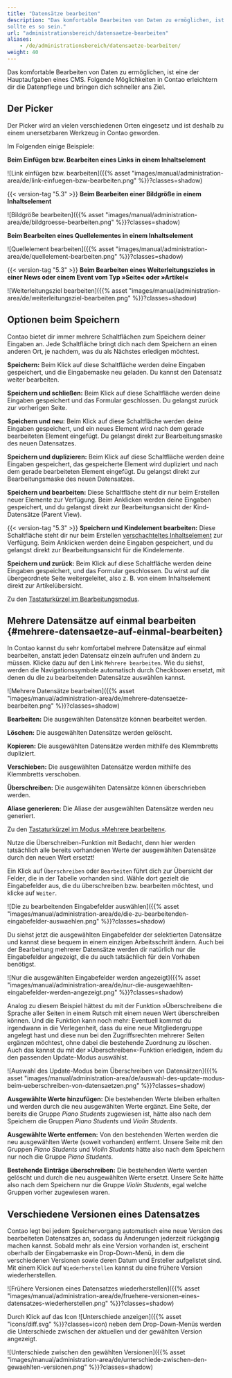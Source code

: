 ```yaml
---
title: "Datensätze bearbeiten"
description: "Das komfortable Bearbeiten von Daten zu ermöglichen, ist eine der Hauptaufgaben eines CMS – zumindest 
sollte es so sein."
url: "administrationsbereich/datensaetze-bearbeiten"
aliases:
    - /de/administrationsbereich/datensaetze-bearbeiten/
weight: 40
---
```


Das komfortable Bearbeiten von Daten zu ermöglichen, ist eine der Hauptaufgaben eines CMS. Folgende Möglichkeiten in 
Contao erleichtern dir die Datenpflege und bringen dich schneller ans Ziel.


## Der Picker

Der Picker wird an vielen verschiedenen Orten eingesetz und ist deshalb zu einem unersetzbaren Werkzeug in Contao 
geworden.

Im Folgenden einige Beispiele:

**Beim Einfügen bzw. Bearbeiten eines Links in einem Inhaltselement**

![Link einfügen bzw. bearbeiten]({{% asset "images/manual/administration-area/de/link-einfuegen-bzw-bearbeiten.png" %}}?classes=shadow)

{{< version-tag "5.3" >}} **Beim Bearbeiten einer Bildgröße in einem Inhaltselement**

![Bildgröße bearbeiten]({{% asset "images/manual/administration-area/de/bildgroesse-bearbeiten.png" %}}?classes=shadow)

**Beim Bearbeiten eines Quellelementes in einem Inhaltselement**

![Quellelement bearbeiten]({{% asset "images/manual/administration-area/de/quellelement-bearbeiten.png" %}}?classes=shadow)

{{< version-tag "5.3" >}} **Beim Bearbeiten eines Weiterleitungszieles in einer News oder einem Event vom Typ »Seite« 
oder »Artikel«**

![Weiterleitungsziel bearbeiten]({{% asset "images/manual/administration-area/de/weiterleitungsziel-bearbeiten.png" %}}?classes=shadow)


## Optionen beim Speichern

Contao bietet dir immer mehrere Schaltflächen zum Speichern deiner Eingaben an. Jede Schaltfläche bringt dich nach dem 
Speichern an einen anderen Ort, je nachdem, was du als Nächstes erledigen möchtest.

**Speichern:** Beim Klick auf diese Schaltfläche werden deine Eingaben gespeichert, und die Eingabemaske neu geladen. 
Du kannst den Datensatz weiter bearbeiten.

**Speichern und schließen:** Beim Klick auf diese Schaltfläche werden deine Eingaben gespeichert und das Formular 
geschlossen. Du gelangst zurück zur vorherigen Seite.

**Speichern und neu:** Beim Klick auf diese Schaltfläche werden deine Eingaben gespeichert, und ein neues Element wird 
nach dem gerade bearbeiteten Element eingefügt. Du gelangst direkt zur Bearbeitungsmaske des neuen Datensatzes.

**Speichern und duplizieren:** Beim Klick auf diese Schaltfläche werden deine Eingaben gespeichert, das 
gespeicherte Element wird dupliziert und nach dem gerade bearbeiteten Element eingefügt. Du gelangst direkt zur 
Bearbeitungsmaske des neuen Datensatzes.

**Speichern und bearbeiten:** Diese Schaltfläche steht dir nur beim Erstellen neuer Elemente zur Verfügung. Beim 
Anklicken werden deine Eingaben gespeichert, und du gelangst direkt zur Bearbeitungsansicht der Kind-Datensätze 
(Parent View).

{{< version-tag "5.3" >}} **Speichern und Kindelement bearbeiten:** Diese Schaltfläche steht dir nur beim Erstellen
[verschachteltes Inhaltselement](/de/artikelverwaltung/inhaltselemente/#verschachtelte-inhaltselemente) zur Verfügung. 
Beim Anklicken werden deine Eingaben gespeichert, und du gelangst direkt zur Bearbeitungsansicht für die Kindelemente.

**Speichern und zurück:** Beim Klick auf diese Schaltfläche werden deine Eingaben gespeichert, und das Formular 
geschlossen. Du wirst auf die übergeordnete Seite weitergeleitet, also z. B. von einem Inhaltselement direkt zur 
Artikelübersicht.

Zu den [Tastaturkürzel im Bearbeitungsmodus](../backend-tastaturkuerzel/#tastaturkuerzel-im-bearbeitungsmodus).


## Mehrere Datensätze auf einmal bearbeiten {#mehrere-datensaetze-auf-einmal-bearbeiten}

In Contao kannst du sehr komfortabel mehrere Datensätze auf einmal bearbeiten, anstatt jeden Datensatz einzeln aufrufen 
und ändern zu müssen. Klicke dazu auf den Link `Mehrere bearbeiten`. Wie du siehst, werden die Navigationssymbole
automatisch durch Checkboxen ersetzt, mit denen du die zu bearbeitenden Datensätze auswählen kannst.

![Mehrere Datensätze bearbeiten]({{% asset "images/manual/administration-area/de/mehrere-datensaetze-bearbeiten.png" %}}?classes=shadow)

**Bearbeiten:** Die ausgewählten Datensätze können bearbeitet werden.

**Löschen:** Die ausgewählten Datensätze werden gelöscht.

**Kopieren:** Die ausgewählten Datensätze werden mithilfe des Klemmbretts dupliziert.

**Verschieben:** Die ausgewählten Datensätze werden mithilfe des Klemmbretts verschoben.

**Überschreiben:** Die ausgewählten Datensätze können überschrieben werden.

**Aliase generieren:** Die Aliase der ausgewählten Datensätze werden neu generiert.

Zu den [Tastaturkürzel im Modus »Mehrere bearbeiten«](../backend-tastaturkuerzel/#tastaturkuerzel-im-modus-mehrere-bearbeiten).

Nutze die Überschreiben-Funktion mit Bedacht, denn hier werden tatsächlich alle bereits vorhandenen Werte der 
ausgewählten Datensätze durch den neuen Wert ersetzt!

Ein Klick auf `Überschreiben` oder `Bearbeiten` führt dich zur Übersicht der Felder, die in der Tabelle vorhanden sind. 
Wähle dort gezielt die Eingabefelder aus, die du überschreiben bzw. bearbeiten möchtest, und klicke auf `Weiter`.

![Die zu bearbeitenden Eingabefelder auswählen]({{% asset "images/manual/administration-area/de/die-zu-bearbeitenden-eingabefelder-auswaehlen.png" %}}?classes=shadow)

Du siehst jetzt die ausgewählten Eingabefelder der selektierten Datensätze und kannst diese bequem in einem einzigen 
Arbeitsschritt ändern. Auch bei der Bearbeitung mehrerer Datensätze werden dir natürlich nur die Eingabefelder 
angezeigt, die du auch tatsächlich für dein Vorhaben benötigst.

![Nur die ausgewählten Eingabefelder werden angezeigt]({{% asset "images/manual/administration-area/de/nur-die-ausgewaehlten-eingabefelder-werden-angezeigt.png" %}}?classes=shadow)

Analog zu diesem Beispiel hättest du mit der Funktion »Überschreiben« die Sprache aller Seiten in einem Rutsch mit
einem neuen Wert überschreiben können. Und die Funktion kann noch mehr: Eventuell kommst du irgendwann in die
Verlegenheit, dass du eine neue Mitgliedergruppe angelegt hast und diese nun bei den Zugriffsrechten mehrerer Seiten
ergänzen möchtest, ohne dabei die bestehende Zuordnung zu löschen. Auch das kannst du mit der »Überschreiben«-Funktion 
erledigen, indem du den passenden Update-Modus auswählst.

![Auswahl des Update-Modus beim Überschreiben von Datensätzen]({{% asset "images/manual/administration-area/de/auswahl-des-update-modus-beim-ueberschreiben-von-datensaetzen.png" %}}?classes=shadow)

**Ausgewählte Werte hinzufügen:** Die bestehenden Werte bleiben erhalten und werden durch die neu ausgewählten Werte 
ergänzt. Eine Seite, der bereits die Gruppe *Piano Students* zugewiesen ist, hätte also nach dem Speichern die Gruppen 
*Piano Students* und *Violin Students*.

**Ausgewählte Werte entfernen:** Von den bestehenden Werten werden die neu ausgewählten Werte (soweit vorhanden) 
entfernt. Unsere Seite mit den Gruppen *Piano Students* und *Violin Students* hätte also nach dem Speichern nur noch 
die Gruppe *Piano Students*.

**Bestehende Einträge überschreiben:** Die bestehenden Werte werden gelöscht und durch die neu ausgewählten Werte 
ersetzt. Unsere Seite hätte also nach dem Speichern nur die Gruppe *Violin Students*, egal welche Gruppen vorher 
zugewiesen waren.


## Verschiedene Versionen eines Datensatzes

Contao legt bei jedem Speichervorgang automatisch eine neue Version des bearbeiteten Datensatzes an, sodass du 
Änderungen jederzeit rückgängig machen kannst. Sobald mehr als eine Version vorhanden ist, erscheint oberhalb der 
Eingabemaske ein Drop-Down-Menü, in dem die verschiedenen Versionen sowie deren Datum und Ersteller aufgelistet
sind. Mit einem Klick auf `Wiederherstellen` kannst du eine frühere Version wiederherstellen.

![Frühere Versionen eines Datensatzes wiederherstellen]({{% asset "images/manual/administration-area/de/fruehere-versionen-eines-datensatzes-wiederherstellen.png" %}}?classes=shadow)

Durch Klick auf das Icon ![Unterschiede anzeigen]({{% asset "icons/diff.svg" %}}?classes=icon) neben dem Drop-Down-Menüs werden 
die Unterschiede zwischen der aktuellen und der gewählten Version angezeigt.

![Unterschiede zwischen den gewählten Versionen]({{% asset "images/manual/administration-area/de/unterschiede-zwischen-den-gewaehlten-versionen.png" %}}?classes=shadow)
